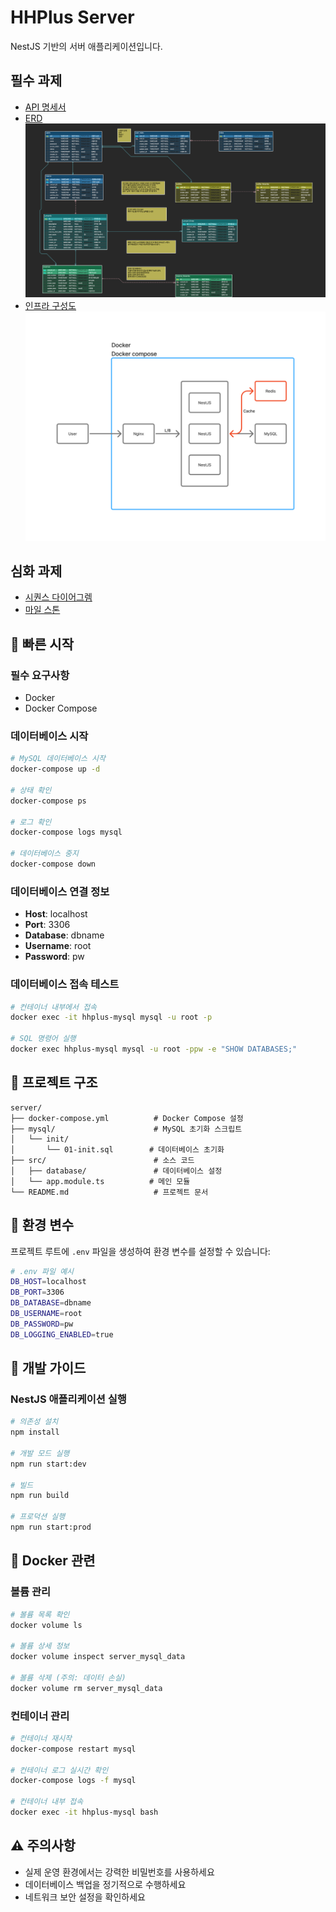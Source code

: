# HHPlus Server

NestJS 기반의 서버 애플리케이션입니다.

## 필수 과제

- [API 명세서]()
- [ERD](https://www.erdcloud.com/d/mwJD8tnp8hqC9nM8u)
  ![hhplus-week2-erd](docs/images/Server%20Structural.png 'erd')
- [인프라 구성도](docs/images/InfraStructural.png)
  ![hhplus-week2-infra](docs/images/InfraStructural.png 'infra')

## 심화 과제

- [시퀀스 다이어그렘]()
- [마일 스톤](https://github.com/users/JangKroed/projects/1/views/1)

## 🚀 빠른 시작

### 필수 요구사항

- Docker
- Docker Compose

### 데이터베이스 시작

```bash
# MySQL 데이터베이스 시작
docker-compose up -d

# 상태 확인
docker-compose ps

# 로그 확인
docker-compose logs mysql

# 데이터베이스 중지
docker-compose down
```

### 데이터베이스 연결 정보

- **Host**: localhost
- **Port**: 3306
- **Database**: dbname
- **Username**: root
- **Password**: pw

### 데이터베이스 접속 테스트

```bash
# 컨테이너 내부에서 접속
docker exec -it hhplus-mysql mysql -u root -p

# SQL 명령어 실행
docker exec hhplus-mysql mysql -u root -ppw -e "SHOW DATABASES;"
```

## 📁 프로젝트 구조

```
server/
├── docker-compose.yml          # Docker Compose 설정
├── mysql/                      # MySQL 초기화 스크립트
│   └── init/
│       └── 01-init.sql        # 데이터베이스 초기화
├── src/                        # 소스 코드
│   ├── database/               # 데이터베이스 설정
│   └── app.module.ts          # 메인 모듈
└── README.md                   # 프로젝트 문서
```

## 🔧 환경 변수

프로젝트 루트에 `.env` 파일을 생성하여 환경 변수를 설정할 수 있습니다:

```bash
# .env 파일 예시
DB_HOST=localhost
DB_PORT=3306
DB_DATABASE=dbname
DB_USERNAME=root
DB_PASSWORD=pw
DB_LOGGING_ENABLED=true
```

## 📝 개발 가이드

### NestJS 애플리케이션 실행

```bash
# 의존성 설치
npm install

# 개발 모드 실행
npm run start:dev

# 빌드
npm run build

# 프로덕션 실행
npm run start:prod
```

## 🐳 Docker 관련

### 볼륨 관리

```bash
# 볼륨 목록 확인
docker volume ls

# 볼륨 상세 정보
docker volume inspect server_mysql_data

# 볼륨 삭제 (주의: 데이터 손실)
docker volume rm server_mysql_data
```

### 컨테이너 관리

```bash
# 컨테이너 재시작
docker-compose restart mysql

# 컨테이너 로그 실시간 확인
docker-compose logs -f mysql

# 컨테이너 내부 접속
docker exec -it hhplus-mysql bash
```

## ⚠️ 주의사항

- 실제 운영 환경에서는 강력한 비밀번호를 사용하세요
- 데이터베이스 백업을 정기적으로 수행하세요
- 네트워크 보안 설정을 확인하세요
